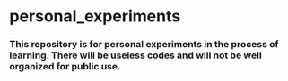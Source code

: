 # personal_experiments
### This repository is for personal experiments in the process of learning. There will be useless codes and will not be well organized for public use. 
